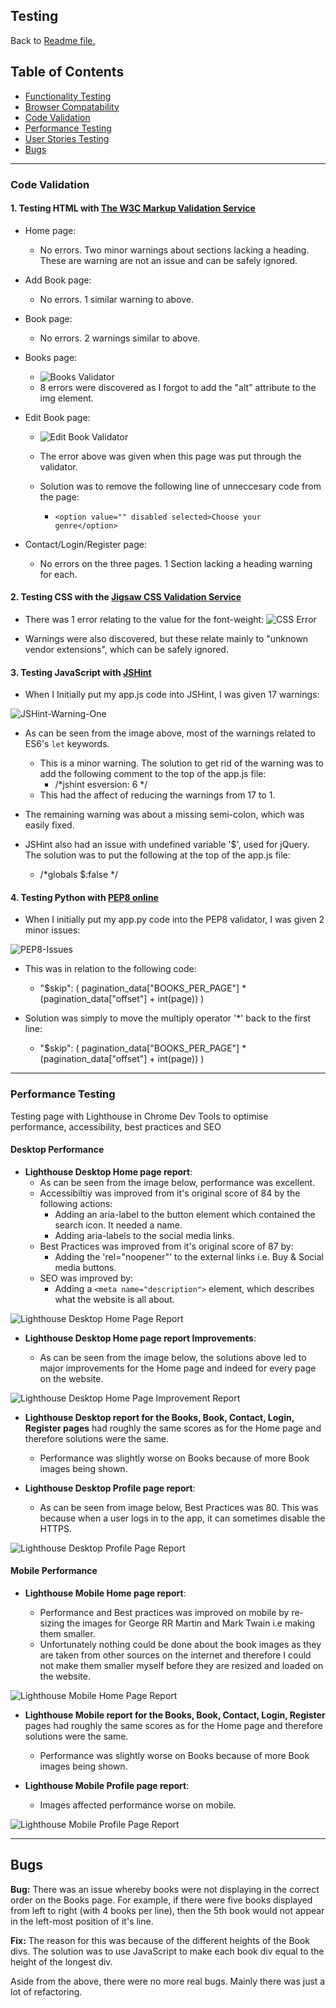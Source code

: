 ## Testing

Back to [Readme file.](README.md)

## Table of Contents
- [Functionality Testing](#functionality-testing)
- [Browser Compatability](#browser-compatability)
- [Code Validation](#code-validation)
- [Performance Testing](#performance-testing)
- [User Stories Testing](#user-stories-testing)
- [Bugs](#bugs)

---
### Code Validation

#### 1. Testing HTML with [The W3C Markup Validation Service](https://validator.w3.org/)

- Home page:
    - No errors. Two minor warnings about sections lacking a heading. These are warning are not an issue and can be safely ignored.

- Add Book page:
    - No errors. 1 similar warning to above.

- Book page:
    - No errors. 2 warnings similar to above.

- Books page:
    - ![Books Validator](readme-images/books-validator.png)
    - 8 errors were discovered as I forgot to add the "alt" attribute to the img element.

- Edit Book page:
    - ![Edit Book Validator](readme-images/edit-book-validator.png)

    - The error above was given when this page was put through the validator.
    - Solution was to remove the following line of unneccesary code from the page:
        - `<option value="" disabled selected>Choose your genre</option>`

- Contact/Login/Register page:
    - No errors on the three pages. 1 Section lacking a heading warning for each.

#### 2. Testing CSS with the [Jigsaw CSS Validation Service ](https://jigsaw.w3.org/css-validator/)
- There was 1 error relating to the value for the font-weight:
![CSS Error](readme-images/css-error.png)

- Warnings were also discovered, but these relate mainly to "unknown vendor extensions", which can be safely ignored.

#### 3. Testing JavaScript with [JSHint](https://jshint.com/)

- When I Initially put my app.js code into JSHint, I was given 17 warnings:

![JSHint-Warning-One](readme-images/jshint-warnings.png)

- As can be seen from the image above, most of the warnings related to ES6's `let` keywords.
    - This is a minor warning. The solution to get rid of the warning was to add the following comment to the top of the app.js file:
        - /*jshint esversion: 6 */
    - This had the affect of reducing the warnings from 17 to 1.

- The remaining warning was about a missing semi-colon, which was easily fixed.

- JSHint also had an issue with undefined variable '$', used for jQuery. The solution was to put the following at the top of the app.js file:
    - /*globals $:false */

#### 4. Testing Python with [PEP8 online](http://pep8online.com/)

- When I initially put my app.py code into the PEP8 validator, I was given 2 minor issues:

![PEP8-Issues](readme-images/pep8-issues.png)

- This was in relation to the following code:

    - "$skip": (
            pagination_data["BOOKS_PER_PAGE"]
            * (pagination_data["offset"] + int(page))
        )

- Solution was simply to move the multiply operator '*' back to the first line:

    - "$skip": (
            pagination_data["BOOKS_PER_PAGE"] *
            (pagination_data["offset"] + int(page))
        )

---
### Performance Testing

Testing page with Lighthouse in Chrome Dev Tools to optimise performance, accessibility, best practices and SEO

#### Desktop Performance

- **Lighthouse Desktop Home page report**:
    - As can be seen from the image below, performance was excellent.
    - Accessibiltiy was improved from it's original score of 84 by the following actions: 
        - Adding an aria-label to the button element which contained the search icon. It needed a name.
        - Adding aria-labels to the social media links.
    - Best Practices was improved from it's original score of 87 by:
        - Adding the 'rel="noopener"' to the external links i.e. Buy & Social media buttons.
    - SEO was improved by:
        - Adding a `<meta name="description">` element, which describes what the website is all about.

![Lighthouse Desktop Home Page Report](readme-images/performance-screenshots/home-desktop.JPG)

- **Lighthouse Desktop Home page report Improvements**:

    - As can be seen from the image below, the solutions above led to major improvements for the Home page and indeed for every page on the website.

![Lighthouse Desktop Home Page Improvement Report](readme-images/performance-screenshots/home-desktop-improvement.JPG)

- **Lighthouse Desktop report for the Books, Book, Contact, Login, Register pages** had roughly the same scores as for the Home page and therefore solutions were the same.
    - Performance was slightly worse on Books because of more Book images being shown.

- **Lighthouse Desktop Profile page report**:
    - As can be seen from image below, Best Practices was 80. This was because when a user logs in to the app, it can sometimes disable the HTTPS.

![Lighthouse Desktop Profile Page Report](readme-images/performance-screenshots/profile-desktop.JPG)

#### Mobile Performance

- **Lighthouse Mobile Home page report**:

    - Performance and Best practices was improved on mobile by re-sizing the images for George RR Martin and Mark Twain i.e making them smaller.
    - Unfortunately nothing could be done about the book images as they are taken from other sources on the internet and therefore I could not make them smaller myself before they are resized and loaded on the website.

![Lighthouse Mobile Home Page Report](readme-images/performance-screenshots/home-mobile.JPG)

- **Lighthouse Mobile report for the Books, Book, Contact, Login, Register** pages had roughly the same scores as for the Home page and therefore solutions were the same.
    - Performance was slightly worse on Books because of more Book images being shown.

- **Lighthouse Mobile Profile page report**:
    - Images affected performance worse on mobile.

![Lighthouse Mobile Profile Page Report](readme-images/performance-screenshots/profile-mobile.JPG)

---
## Bugs

**Bug:** There was an issue whereby books were not displaying in the correct order on the Books page. For example, if there were five books displayed from left to right (with 4 books per line), then the 5th book would not appear in the left-most position of it's line.

**Fix:** The reason for this was because of the different heights of the Book divs. The solution was to use JavaScript to make each book div equal to the height of the longest div.

Aside from the above, there were no more real bugs. Mainly there was just a lot of refactoring.
